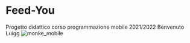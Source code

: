 # Feed-You
Progetto didattico corso programmazione mobile 2021/2022
Benvenuto Luigg
![monke_mobile](https://user-images.githubusercontent.com/75085155/161423478-86bdfa09-c31a-4cef-8324-546509b6265b.png)
